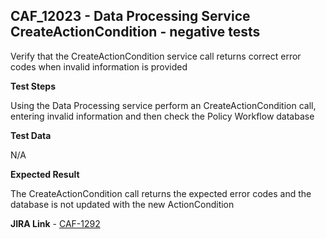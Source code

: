 ## CAF_12023 - Data Processing Service CreateActionCondition - negative tests ##

Verify that the CreateActionCondition service call returns correct error codes when invalid information is provided

**Test Steps**

Using the Data Processing service perform an CreateActionCondition call, entering invalid information and then check the Policy Workflow database

**Test Data**

N/A

**Expected Result**

The CreateActionCondition call returns the expected error codes and the database is not updated with the new ActionCondition

**JIRA Link** - [CAF-1292](https://jira.autonomy.com/browse/CAF-1292)
